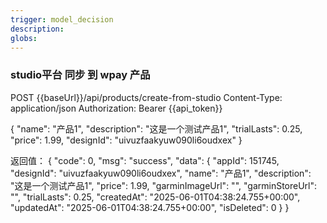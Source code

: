 ```yaml
---
trigger: model_decision
description: 
globs: 
---
```

### studio平台 同步 到 wpay 产品

POST {{baseUrl}}/api/products/create-from-studio
Content-Type: application/json
Authorization: Bearer {{api_token}}

{
  "name": "产品1",
  "description": "这是一个测试产品1",
  "trialLasts": 0.25,
  "price": 1.99,
  "designId": "uivuzfaakyuw090li6oudxex"
}

返回值：
{
  "code": 0,
  "msg": "success",
  "data": {
    "appId": 151745,
    "designId": "uivuzfaakyuw090li6oudxex",
    "name": "产品1",
    "description": "这是一个测试产品1",
    "price": 1.99,
    "garminImageUrl": "",
    "garminStoreUrl": "",
    "trialLasts": 0.25,
    "createdAt": "2025-06-01T04:38:24.755+00:00",
    "updatedAt": "2025-06-01T04:38:24.755+00:00",
    "isDeleted": 0
  }
}